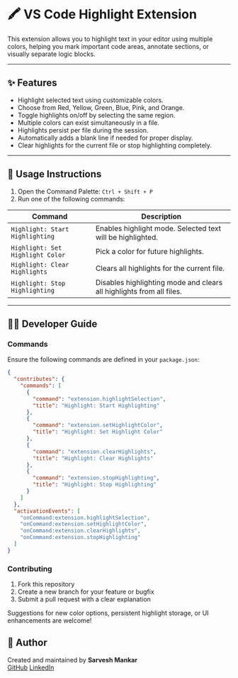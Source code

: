 # 🖍️ VS Code Highlight Extension

This extension allows you to highlight text in your editor using multiple colors, helping you mark important code areas, annotate sections, or visually separate logic blocks.

---

## ✨ Features

- Highlight selected text using customizable colors.
- Choose from Red, Yellow, Green, Blue, Pink, and Orange.
- Toggle highlights on/off by selecting the same region.
- Multiple colors can exist simultaneously in a file.
- Highlights persist per file during the session.
- Automatically adds a blank line if needed for proper display.
- Clear highlights for the current file or stop highlighting completely.

---

## 📘 Usage Instructions

1. Open the Command Palette: `Ctrl + Shift + P`
2. Run one of the following commands:

| Command | Description |
|--------|-------------|
| `Highlight: Start Highlighting` | Enables highlight mode. Selected text will be highlighted. |
| `Highlight: Set Highlight Color` | Pick a color for future highlights. |
| `Highlight: Clear Highlights` | Clears all highlights for the current file. |
| `Highlight: Stop Highlighting` | Disables highlighting mode and clears all highlights from all files. |

---

## 🧑‍💻 Developer Guide

### Commands

Ensure the following commands are defined in your `package.json`:

```json
{
  "contributes": {
    "commands": [
      {
        "command": "extension.highlightSelection",
        "title": "Highlight: Start Highlighting"
      },
      {
        "command": "extension.setHighlightColor",
        "title": "Highlight: Set Highlight Color"
      },
      {
        "command": "extension.clearHighlights",
        "title": "Highlight: Clear Highlights"
      },
      {
        "command": "extension.stopHighlighting",
        "title": "Highlight: Stop Highlighting"
      }
    ]
  },
  "activationEvents": [
    "onCommand:extension.highlightSelection",
    "onCommand:extension.setHighlightColor",
    "onCommand:extension.clearHighlights",
    "onCommand:extension.stopHighlighting"
  ]
}
```

### Contributing

1. Fork this repository 
2. Create a new branch for your feature or bugfix
3. Submit a pull request with a clear explanation

Suggestions for new color options, persistent highlight storage, or UI enhancements are welcome!

## 👤 Author

Created and maintained by **Sarvesh Mankar**  
[GitHub](https://github.com/SarveshMankar)
[LinkedIn](https://www.linkedin.com/in/sarveshmankar/)